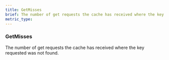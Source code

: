 ```yaml
---
title: GetMisses
brief: The number of get requests the cache has received where the key requested was not found.
metric_type:
---
```

### GetMisses

The number of get requests the cache has received where the key requested was not found.
